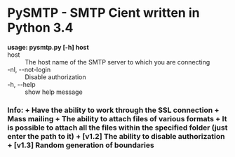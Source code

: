 # PySMTP - SMTP Cient written in Python 3.4
<dl>
<b>usage: pysmtp.py [-h] host </b>

<dt />host<dd />The host name of the SMTP server to which you are connecting
<dt />-nl, --not-login<dd />Disable authorization
<dt />-h, --help<dd />show help message
</dl>
<h3 />Info:
+ Have the ability to work through the SSL connection
+ Mass mailing
+ The ability to attach files of various formats
+ It is possible to attach all the files within the specified folder (just enter the path to it)
+ [v1.2] The ability to disable authorization
+ [v1.3] Random generation of boundaries
